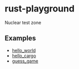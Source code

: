 # rust-playground
Nuclear test zone

## Examples
- [hello_world](https://github.com/mousedoc/rust-playground/tree/main/hello_world)  
- [hello_cargo](https://github.com/mousedoc/rust-playground/tree/main/hello_cargo)  
- [guess_game](https://github.com/mousedoc/rust-playground/tree/main/guess_game)  

